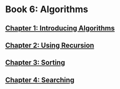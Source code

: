 # Book 6: Algorithms

## [Chapter 1: Introducing Algorithms](./ch1/README.md)

## [Chapter 2: Using Recursion](./ch2/README.md)

## [Chapter 3: Sorting](./ch3/README.md)

## [Chapter 4: Searching](./ch4/README.md)
